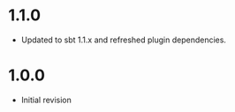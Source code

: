 1.1.0
=====
 - Updated to sbt 1.1.x and refreshed plugin dependencies.

1.0.0
=====
 - Initial revision
